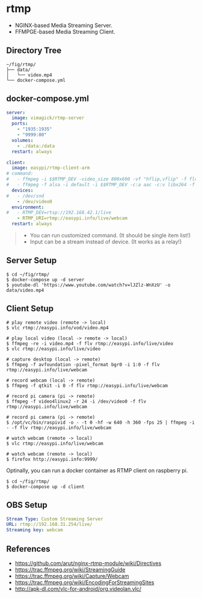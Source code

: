 rtmp
====

- NGINX-based Media Streaming Server.
- FFMPGE-based Media Streaming Client.

## Directory Tree

```
~/fig/rtmp/
├── data/
│   └── video.mp4
└── docker-compose.yml
```

## docker-compose.yml

```yaml
server:
  image: vimagick/rtmp-server
  ports:
    - "1935:1935"
    - "9999:80"
  volumes:
    - ./data:/data
  restart: always

client:
  image: easypi/rtmp-client-arm
# command:
#   - ffmpeg -i $$RTMP_DEV -video_size 800x600 -vf "hflip,vflip" -f flv $$RTMP_URI
#   - ffmpeg -f alsa -i default -i $$RTMP_DEV -c:a aac -c:v libx264 -f flv $$RTMP_URI
  devices:
#   - /dev/snd
    - /dev/video0
  environment:
#   - RTMP_DEV=rtsp://192.168.42.1/live
    - RTMP_URI=rtmp://easypi.info/live/webcam
  restart: always
```

> - You can run customized command. (It should be single item list!)
> - Input can be a stream instead of device. (It works as a relay!)

## Server Setup

```
$ cd ~/fig/rtmp/
$ docker-compose up -d server
$ youtube-dl 'https://www.youtube.com/watch?v=lJZlz-WnXzU' -o data/video.mp4
```

## Client Setup

```
# play remote video (remote -> local)
$ vlc rtmp://easypi.info/vod/video.mp4

# play local video (local -> remote -> local)
$ ffmpeg -re -i video.mp4 -f flv rtmp://easypi.info/live/video
$ vlc rtmp://easypi.info/live/video

# capture desktop (local -> remote)
$ ffmpeg -f avfoundation -pixel_format bgr0 -i 1:0 -f flv rtmp://easypi.info/live/webcam

# record webcam (local -> remote)
$ ffmpeg -f qtkit -i 0 -f flv rtmp://easypi.info/live/webcam

# record pi camera (pi -> remote)
$ ffmpeg -f video4linux2 -r 24 -i /dev/video0 -f flv rtmp://easypi.info/live/webcam

# record pi camera (pi -> remote)
$ /opt/vc/bin/raspivid -o - -t 0 -hf -w 640 -h 360 -fps 25 | ffmpeg -i - -f flv rtmp://easypi.info/live/webcam

# watch webcam (remote -> local)
$ vlc rtmp://easypi.info/live/webcam

# watch webcam (remote -> local)
$ firefox http://easypi.info:9999/
```

Optinally, you can run a docker container as RTMP client on raspberry pi.

```
$ cd ~/fig/rtmp/
$ docker-compose up -d client
```

## OBS Setup

```yaml
Stream Type: Custom Streaming Server
URL: rtmp://192.168.31.254/live/
Streaming key: webcam
```

## References

- https://github.com/arut/nginx-rtmp-module/wiki/Directives
- https://trac.ffmpeg.org/wiki/StreamingGuide
- https://trac.ffmpeg.org/wiki/Capture/Webcam
- https://trac.ffmpeg.org/wiki/EncodingForStreamingSites
- http://apk-dl.com/vlc-for-android/org.videolan.vlc/
